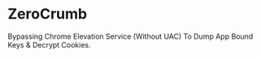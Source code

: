 # ZeroCrumb
Bypassing Chrome Elevation Service (Without UAC) To Dump App Bound Keys &amp; Decrypt Cookies.
